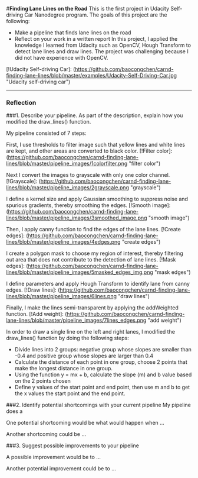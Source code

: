 #**Finding Lane Lines on the Road** 
This is the first project in Udacity Self-driving Car Nanodegree program. The goals of this project are the following:
* Make a pipeline that finds lane lines on the road
* Reflect on your work in a written report
In this project, I applied the knowledge I learned from Udacity such as OpenCV, Hough Transform to detect lane lines and draw lines. The project was challenging because I did not have experience with OpenCV.

[!Udacity Self-driving Car]: (https://github.com/baocongchen/carnd-finding-lane-lines/blob/master/examples/Udacity-Self-Driving-Car.jpg "Udacity self-driving car")

---

### Reflection

###1. Describe your pipeline. As part of the description, explain how you modified the draw_lines() function.

My pipeline consisted of 7 steps:

First, I use thresholds to filter image such that yellow lines and white lines are kept, and other areas are converted to black color. 
[!Filter color]: (https://github.com/baocongchen/carnd-finding-lane-lines/blob/master/pipeline_images/1colorfilter.png "filter color")

Next I convert the images to grayscale with only one color channel. 
[!Grayscale]: (https://github.com/baocongchen/carnd-finding-lane-lines/blob/master/pipeline_images/2grayscale.png "grayscale")

I define a kernel size and apply Gaussian smoothing to suppress noise and spurious gradients, thereby smoothing the edges. 
[!Smooth image]: (https://github.com/baocongchen/carnd-finding-lane-lines/blob/master/pipeline_images/3smoothed_image.png "smooth image")

Then, I apply canny function to find the edges of the lane lines. 
[!Create edges]: (https://github.com/baocongchen/carnd-finding-lane-lines/blob/master/pipeline_images/4edges.png "create edges")

I create a polygon mask to choose my region of interest, thereby filtering out area that does not contribute to the detection of lane lines. 
[!Mask edges]: (https://github.com/baocongchen/carnd-finding-lane-lines/blob/master/pipeline_images/5masked_edges_img.png "mask edges")

I define parameters and apply Hough Transform to identify lane  from canny edges. 
[!Draw lines]: (https://github.com/baocongchen/carnd-finding-lane-lines/blob/master/pipeline_images/6lines.png "draw lines")

Finally, I make the lines semi-transparent by applying the addWeighted function.
[!Add weight]: (https://github.com/baocongchen/carnd-finding-lane-lines/blob/master/pipeline_images/7lines_edges.png "add weight")

In order to draw a single line on the left and right lanes, I modified the draw_lines() function by doing the following steps:
- Divide lines into 2 groups: negative group whose slopes are smaller than -0.4 and positive group whose slopes are larger than 0.4
- Calculate the distance of each point in one group, choose 2 points that make the longest distance in one group.
- Using the function y = mx + b, calculate the slope (m) and b value based on the 2 points chosen
- Define y values of the start point and end point, then use m and b to get the x values the start point and the end point.


###2. Identify potential shortcomings with your current pipeline
My pipeline does a

One potential shortcoming would be what would happen when ... 

Another shortcoming could be ...


###3. Suggest possible improvements to your pipeline

A possible improvement would be to ...

Another potential improvement could be to ...
